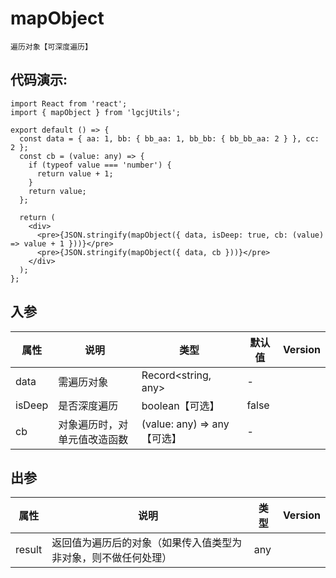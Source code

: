 # mapObject

```
遍历对象【可深度遍历】
```

## 代码演示:

```tsx
import React from 'react';
import { mapObject } from 'lgcjUtils';

export default () => {
  const data = { aa: 1, bb: { bb_aa: 1, bb_bb: { bb_bb_aa: 2 } }, cc: 2 };
  const cb = (value: any) => {
    if (typeof value === 'number') {
      return value + 1;
    }
    return value;
  };

  return (
    <div>
      <pre>{JSON.stringify(mapObject({ data, isDeep: true, cb: (value) => value + 1 }))}</pre>
      <pre>{JSON.stringify(mapObject({ data, cb }))}</pre>
    </div>
  );
};
```

## 入参

| 属性   | 说明                         | 类型                        | 默认值 | Version |
| ------ | ---------------------------- | --------------------------- | ------ | ------- |
| data   | 需遍历对象                   | Record<string, any>         | -      |         |
| isDeep | 是否深度遍历                 | boolean【可选】             | false  |
| cb     | 对象遍历时，对单元值改造函数 | (value: any) => any【可选】 | -      |

## 出参

| 属性   | 说明                                                           | 类型 | Version |
| ------ | -------------------------------------------------------------- | ---- | ------- |
| result | 返回值为遍历后的对象（如果传入值类型为非对象，则不做任何处理） | any  |         |
